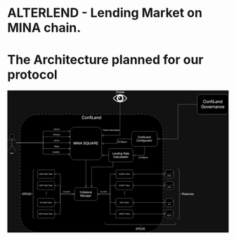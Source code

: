 # ALTERLEND - Lending Market on MINA chain. 

# The Architecture planned for our protocol
![Description of the image](confiLendArchitecture.drawio.png)

